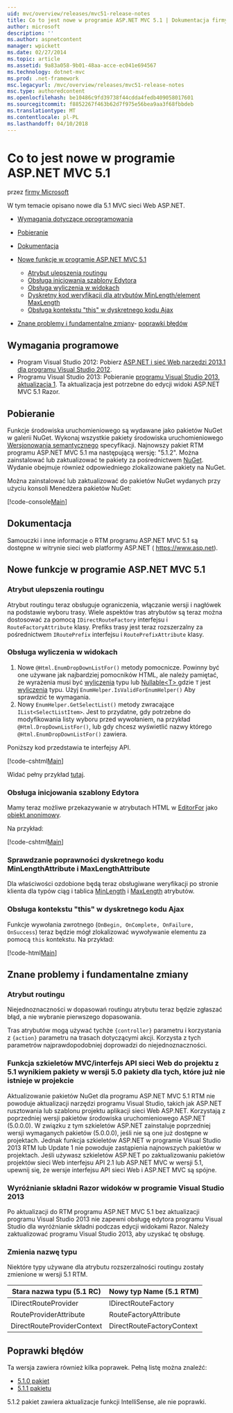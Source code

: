 ```yaml
---
uid: mvc/overview/releases/mvc51-release-notes
title: Co to jest nowe w programie ASP.NET MVC 5.1 | Dokumentacja firmy Microsoft
author: microsoft
description: ''
ms.author: aspnetcontent
manager: wpickett
ms.date: 02/27/2014
ms.topic: article
ms.assetid: 9a83a058-9b01-48aa-acce-ec041e694567
ms.technology: dotnet-mvc
ms.prod: .net-framework
msc.legacyurl: /mvc/overview/releases/mvc51-release-notes
msc.type: authoredcontent
ms.openlocfilehash: be10486c9fd39738f44cdda4fedb409058017601
ms.sourcegitcommit: f8852267f463b62d7f975e56bea9aa3f68fbbdeb
ms.translationtype: MT
ms.contentlocale: pl-PL
ms.lasthandoff: 04/10/2018
---
```

<a name="whats-new-in-aspnet-mvc-51"></a>Co to jest nowe w programie ASP.NET MVC 5.1
====================
przez [firmy Microsoft](https://github.com/microsoft)

W tym temacie opisano nowe dla 5.1 MVC sieci Web ASP.NET.

- [Wymagania dotyczące oprogramowania](#SoftwareRequirements)
- [Pobieranie](#download)
- [Dokumentacja](#documentation)
- [Nowe funkcje w programie ASP.NET MVC 5.1](#new-features)

    - [Atrybut ulepszenia routingu](#AttributeRouting)
    - [Obsługa inicjowania szablony Edytora](#Bootstrap)
    - [Obsługa wyliczenia w widokach](#Enum)
    - [Dyskretny kod weryfikacji dla atrybutów MinLength/element MaxLength](#Unobtrusive)
    - [Obsługa kontekstu "this" w dyskretnego kodu Ajax](#thisContext)
- [Znane problemy i fundamentalne zmiany](#KnownBreakingChanges)- [poprawki błędów](#bug-fixes)

<a id="SoftwareRequirements"></a>
## <a name="software-requirements"></a>Wymagania programowe

- Program Visual Studio 2012: Pobierz [ASP.NET i sieć Web narzędzi 2013.1 dla programu Visual Studio 2012](https://go.microsoft.com/fwlink/?LinkId=390062).
- Programu Visual Studio 2013: Pobieranie [programu Visual Studio 2013, aktualizacja 1](https://go.microsoft.com/fwlink/?LinkId=390064). Ta aktualizacja jest potrzebne do edycji widoki ASP.NET MVC 5.1 Razor.

<a id="download"></a>
## <a name="download"></a>Pobieranie

Funkcje środowiska uruchomieniowego są wydawane jako pakietów NuGet w galerii NuGet. Wykonaj wszystkie pakiety środowiska uruchomieniowego [Wersjonowania semantycznego](http://semver.org/) specyfikacji. Najnowszy pakiet RTM programu ASP.NET MVC 5.1 ma następującą wersję: "5.1.2". Można zainstalować lub zaktualizować te pakiety za pośrednictwem [NuGet](http://www.nuget.org/packages/Microsoft.AspNet.Mvc/). Wydanie obejmuje również odpowiedniego zlokalizowane pakiety na NuGet.

Można zainstalować lub zaktualizować do pakietów NuGet wydanych przy użyciu konsoli Menedżera pakietów NuGet:

[!code-console[Main](mvc51-release-notes/samples/sample1.cmd)]

<a id="documentation"></a>
## <a name="documentation"></a>Dokumentacja

Samouczki i inne informacje o RTM programu ASP.NET MVC 5.1 są dostępne w witrynie sieci web platformy ASP.NET ( https://www.asp.net). 

<a id="new-features"></a>
## <a name="new-features-in-aspnet-mvc-51"></a>Nowe funkcje w programie ASP.NET MVC 5.1

<a id="AttributeRouting"></a>

### <a name="attribute-routing-improvements"></a>Atrybut ulepszenia routingu

 Atrybut routingu teraz obsługuje ograniczenia, włączanie wersji i nagłówek na podstawie wyboru trasy. Wiele aspektów tras atrybutów są teraz można dostosować za pomocą `IDirectRouteFactory` interfejsu i `RouteFactoryAttribute` klasy. Prefiks trasy jest teraz rozszerzalny za pośrednictwem `IRoutePrefix` interfejsu i `RoutePrefixAttribute` klasy. 

<a id="Enum"></a>

### <a name="enum-support-in-views"></a>Obsługa wyliczenia w widokach

1. Nowe `@Html.EnumDropDownListFor()` metody pomocnicze. Powinny być one używane jak najbardziej pomocników HTML, ale należy pamiętać, że wyrażenia musi być [wyliczenia](https://msdn.microsoft.com/en-us/library/cc138362.aspx) typu lub [Nullable&lt;T&gt; ](https://msdn.microsoft.com/en-us/library/2cf62fcy.aspx) gdzie `T` jest [wyliczenia](https://msdn.microsoft.com/en-us/library/cc138362.aspx) typu. Użyj `EnumHelper.IsValidForEnumHelper()` Aby sprawdzić te wymagania.
2. Nowy `EnumHelper.GetSelectList()` metody zwracające `IList<SelectListItem>`. Jest to przydatne, gdy potrzebne do modyfikowania listy wyboru przed wywołaniem, na przykład `@Html.DropDownListFor()`, lub gdy chcesz wyświetlić nazwy którego `@Html.EnumDropDownListFor()` zawiera.

Poniższy kod przedstawia te interfejsy API.

[!code-cshtml[Main](mvc51-release-notes/samples/sample2.cshtml)]

Widać pełny przykład [tutaj](https://aspnet.codeplex.com/SourceControl/latest#Samples/MVC/EnumSample/).

<a id="Bootstrap"></a>

### <a name="bootstrap-support-for-editor-templates"></a>Obsługa inicjowania szablony Edytora

Mamy teraz możliwe przekazywanie w atrybutach HTML w [EditorFor](https://msdn.microsoft.com/en-us/library/system.web.mvc.html.editorextensions.editorfor(v=vs.100).aspx) jako [obiekt anonimowy](https://msdn.microsoft.com/en-us/library/bb397696.aspx).

Na przykład:

[!code-cshtml[Main](mvc51-release-notes/samples/sample3.cshtml)]

<a id="Unobtrusive"></a>

### <a name="unobtrusive-validation-for-minlengthattribute-and-maxlengthattribute"></a>Sprawdzanie poprawności dyskretnego kodu MinLengthAttribute i MaxLengthAttribute

Dla właściwości ozdobione będą teraz obsługiwane weryfikacji po stronie klienta dla typów ciąg i tablica [MinLength](https://msdn.microsoft.com/en-us/library/system.componentmodel.dataannotations.minlengthattribute(v=vs.110).aspx) i [MaxLength](https://msdn.microsoft.com/en-us/library/system.componentmodel.dataannotations.maxlengthattribute(v=vs.110).aspx) atrybutów.

<a id="thisContext"></a>

### <a name="supporting-the-this-context-in-unobtrusive-ajax"></a>Obsługa kontekstu "this" w dyskretnego kodu Ajax

Funkcje wywołania zwrotnego (`OnBegin, OnComplete, OnFailure, OnSuccess`) teraz będzie mógł zlokalizować wywoływanie elementu za pomocą `this` kontekstu. Na przykład:

[!code-html[Main](mvc51-release-notes/samples/sample4.html)]

<a id="KnownBreakingChanges"></a>

## <a name="known-issues-and-breaking-changes"></a>Znane problemy i fundamentalne zmiany

### <a name="attribute-routing"></a>Atrybut routingu

Niejednoznaczności w dopasowań routingu atrybutu teraz będzie zgłaszać błąd, a nie wybranie pierwszego dopasowania.

Tras atrybutów mogą używać tychże `{controller}` parametru i korzystania z `{action}` parametru na trasach dotyczącymi akcji. Korzysta z tych parametrów najprawdopodobniej doprowadzi do niejednoznaczności. 

### <a name="scaffolding-mvcweb-api-into-a-project-with-51-packages-results-in-50-packages-for-ones-that-dont-already-exist-in-the-project"></a>Funkcja szkieletów MVC/interfejs API sieci Web do projektu z 5.1 wynikiem pakiety w wersji 5.0 pakiety dla tych, które już nie istnieje w projekcie

Aktualizowanie pakietów NuGet dla programu ASP.NET MVC 5.1 RTM nie powoduje aktualizacji narzędzi programu Visual Studio, takich jak ASP.NET rusztowania lub szablonu projektu aplikacji sieci Web ASP.NET. Korzystają z poprzedniej wersji pakietów środowiska uruchomieniowego ASP.NET (5.0.0.0). W związku z tym szkieletów ASP.NET zainstaluje poprzedniej wersji wymaganych pakietów (5.0.0.0), jeśli nie są one już dostępne w projektach. Jednak funkcja szkieletów ASP.NET w programie Visual Studio 2013 RTM lub Update 1 nie powoduje zastąpienia najnowszych pakietów w projektach. Jeśli używasz szkieletów ASP.NET po zaktualizowaniu pakietów projektów sieci Web interfejsu API 2.1 lub ASP.NET MVC w wersji 5.1, upewnij się, że wersje interfejsu API sieci Web i ASP.NET MVC są spójne. 

### <a name="syntax-highlighting-for-razor-views-in-visual-studio-2013"></a>Wyróżnianie składni Razor widoków w programie Visual Studio 2013

Po aktualizacji do RTM programu ASP.NET MVC 5.1 bez aktualizacji programu Visual Studio 2013 nie zapewni obsługę edytora programu Visual Studio dla wyróżnianie składni podczas edycji widokami Razor. Należy zaktualizować programu Visual Studio 2013, aby uzyskać tę obsługę. 

### <a name="type-renames"></a>Zmienia nazwę typu

Niektóre typy używane dla atrybutu rozszerzalności routingu zostały zmienione w wersji 5.1 RTM.

| **Stara nazwa typu (5.1 RC)** | **Nowy typ Name (5.1 RTM)** |
| --- | --- |
| IDirectRouteProvider | IDirectRouteFactory |
| RouteProviderAttribute | RouteFactoryAttribute |
| DirectRouteProviderContext | DirectRouteFactoryContext |

<a id="bug-fixes"></a>
## <a name="bug-fixes"></a>Poprawki błędów

Ta wersja zawiera również kilka poprawek. Pełną listę można znaleźć:

- [5.1.0 pakiet](https://aspnetwebstack.codeplex.com/workitem/list/advanced?keyword=&amp;status=Closed&amp;type=All&amp;priority=All&amp;release=v5.1%20Preview|v5.1%20RTM&amp;assignedTo=All&amp;component=MVC&amp;sortField=AssignedTo&amp;sortDirection=Ascending&amp;page=0&amp;reasonClosed=Fixed)
- [5.1.1 pakietu](https://aspnetwebstack.codeplex.com/workitem/list/advanced?keyword=&amp;status=All&amp;type=All&amp;priority=All&amp;release=v5.1.1%20RTM&amp;assignedTo=All&amp;component=MVC&amp;sortField=AssignedTo&amp;sortDirection=Ascending&amp;page=0&amp;reasonClosed=Fixed)

5.1.2 pakiet zawiera aktualizacje funkcji IntelliSense, ale nie poprawki.
